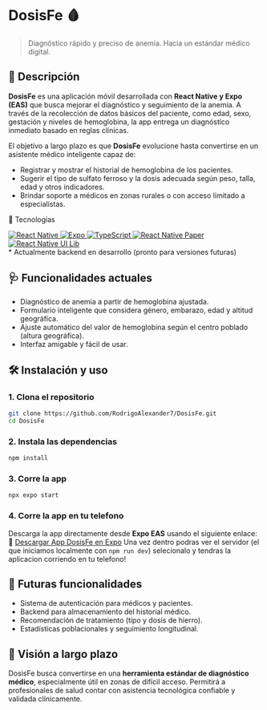 # DosisFe 🩸

> Diagnóstico rápido y preciso de anemia. Hacia un estándar médico digital.

## 📱 Descripción

**DosisFe** es una aplicación móvil desarrollada con **React Native y Expo (EAS)** que busca mejorar el diagnóstico y seguimiento de la anemia. A través de la recolección de datos básicos del paciente, como edad, sexo, gestación y niveles de hemoglobina, la app entrega un diagnóstico inmediato basado en reglas clínicas.

El objetivo a largo plazo es que **DosisFe** evolucione hasta convertirse en un asistente médico inteligente capaz de:

* Registrar y mostrar el historial de hemoglobina de los pacientes.
* Sugerir el tipo de sulfato ferroso y la dosis adecuada según peso, talla, edad y otros indicadores.
* Brindar soporte a médicos en zonas rurales o con acceso limitado a especialistas.

🚀 Tecnologías
<div align="left"> <a href="https://reactnative.dev/"> <img src="https://img.shields.io/badge/React_Native-20232A?style=for-the-badge&logo=react&logoColor=61DAFB" alt="React Native" /> </a> <a href="https://expo.dev/"> <img src="https://img.shields.io/badge/Expo-000020?style=for-the-badge&logo=expo&logoColor=white" alt="Expo" /> </a> <a href="https://www.typescriptlang.org/"> <img src="https://img.shields.io/badge/TypeScript-007ACC?style=for-the-badge&logo=typescript&logoColor=white" alt="TypeScript" /> </a> <a href="https://callstack.github.io/react-native-paper/"> <img src="https://img.shields.io/badge/React_Native_Paper-6200EE?style=for-the-badge&logoColor=white" alt="React Native Paper" /> </a> <a href="https://wix.github.io/react-native-ui-lib/"> <img src="https://img.shields.io/badge/UI--Lib-E91E63?style=for-the-badge&logo=react&logoColor=white" alt="React Native UI Lib" /> </a> </div>
* Actualmente backend en desarrollo (pronto para versiones futuras)

## 🩺 Funcionalidades actuales

* Diagnóstico de anemia a partir de hemoglobina ajustada.
* Formulario inteligente que considera género, embarazo, edad y altitud geográfica.
* Ajuste automático del valor de hemoglobina según el centro poblado (altura geográfica).
* Interfaz amigable y fácil de usar.

## 🛠️ Instalación y uso

### 1. Clona el repositorio

```bash
git clone https://github.com/RodrigoAlexander7/DosisFe.git
cd DosisFe
```

### 2. Instala las dependencias

```bash
npm install
```

### 3. Corre la app

```bash
npx expo start
```

### 4. Corre la app en tu telefono

Descarga la app directamente desde **Expo EAS** usando el siguiente enlace:
📲 [Descargar App DosisFe en Expo](https://expo.dev/accounts/rodrygoleu/projects/IronSuplementCalculator/builds/c1840303-c7f8-493e-bc83-af0b53d09e1b)
Una vez dentro podras ver el servidor (el que iniciamos localmente con `npm run dev`) selecionalo y tendras la aplicacion corriendo en tu telefono!

## 🔭 Futuras funcionalidades

* Sistema de autenticación para médicos y pacientes.
* Backend para almacenamiento del historial médico.
* Recomendación de tratamiento (tipo y dosis de hierro).
* Estadísticas poblacionales y seguimiento longitudinal.

## 🧠 Visión a largo plazo

DosisFe busca convertirse en una **herramienta estándar de diagnóstico médico**, especialmente útil en zonas de difícil acceso. Permitirá a profesionales de salud contar con asistencia tecnológica confiable y validada clínicamente.
